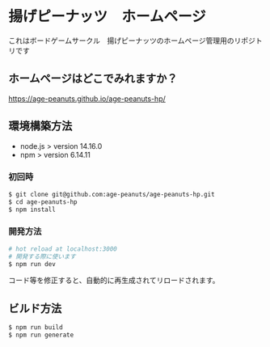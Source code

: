 # 揚げピーナッツ　ホームページ

これはボードゲームサークル　揚げピーナッツのホームページ管理用のリポジトリです

## ホームページはどこでみれますか？

https://age-peanuts.github.io/age-peanuts-hp/

## 環境構築方法

- node.js > version 14.16.0
- npm > version 6.14.11

### 初回時

```bash
$ git clone git@github.com:age-peanuts/age-peanuts-hp.git
$ cd age-peanuts-hp
$ npm install
```

### 開発方法

```bash
# hot reload at localhost:3000
# 開発する際に使います
$ npm run dev
```

コード等を修正すると、自動的に再生成されてリロードされます。

## ビルド方法

```bash
$ npm run build
$ npm run generate
```
